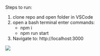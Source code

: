 Steps to run:
1. clone repo and open folder in VSCode
2. open a bash terminal enter commands:
    - npm i
    - npm run start
4. Navigate to: http://localhost:3000

<img class="center" src='https://i.imgur.com/BErhFEx.jpg'/>
